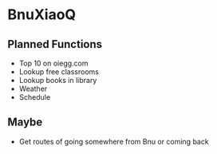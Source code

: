 BnuXiaoQ
========

Planned Functions
-----------------

*	Top 10 on oiegg.com
*	Lookup free classrooms
*	Lookup books in library
*	Weather
*	Schedule

Maybe
-----

*	Get routes of going somewhere from Bnu or coming back